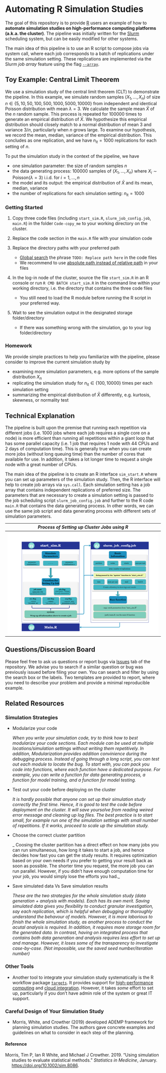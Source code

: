
# Automating R Simulation Studies

<!-- badges: start -->
<!-- badges: end -->

The goal of this repository is to provide
[R](https://www.r-project.org/) users an example of how to **automate
simulation studies on high-performance computing platforms (a.k.a. the
cluster)**. The pipeline was initially written for the
[Slurm](https://slurm.schedmd.com/documentation.html) scheduling system,
but can be easily modified for other systems.

The main idea of this pipeline is to use an R script to compose jobs via
system call, where each job corresponds to a batch of replications under
the same simulation setting. These replications are implemented via the
Slurm *job array* feature using the flag
[`--array`](https://slurm.schedmd.com/job_array.html).

## Toy Example: Central Limit Theorem

We use a simulation study of the central limit theorem (CLT) to
demonstrate the pipeline. In this example, we simulate random samples
(*X*<sub>1</sub>, …, *X*<sub>*n*</sub>) of size
*n* ∈ {5, 10, 50, 100, 500, 1000, 5000, 10000} from independent and
identical Poisson distribution with mean *λ* = 3. We calculate the
sample mean *X̄* of the *n* random sample. This process is repeated for
100000 times to generate an empirical distribution of *X̄*. We
hypothesize this empirical distribution should closely match to a normal
distribution of mean 3 and variance 3/*n*, particularly when *n* grows
large. To examine our hypothesis, we record the mean, median, variance
of the empirical distribution. This concludes as one replication, and we
have *n*<sub>it</sub> = 1000 replications for each setting of *n*.

To put the simulation study in the context of the pipeline, we have

-   one simulation parameter: the size of random samples *n*  
-   the data generating process: 100000 samples of
    (*X*<sub>1</sub>, …, *X*<sub>*n*</sub>) where
    *X*<sub>*i*</sub> ∼ Poisson(*λ* = 3) i.i.d. for *i* = 1, …, *n*  
-   the model and its output: the empirical distribution of *X̄* and its
    mean, median, variance
-   the number of replications for each simulation setting:
    *n*<sub>it</sub> = 1000

### Getting Started

1.  Copy three code files (including `start_sim.R`,
    `slurm_job_config.job`, `main.R`) in the folder `Code-copy_me` to
    your working directory on the cluster.

2.  Replace the code section in the `main.R` file with your simulation
    code

3.  Replace the directory paths with your preferred path

    -   [Global
        search](https://support.rstudio.com/hc/en-us/articles/200710523-Navigating-Code)
        the phrase `TODO: Replace path here` in the code files
    -   We recommend to use [absolute path instead of relative
        path](https://www.linux.com/training-tutorials/absolute-path-vs-relative-path-linuxunix/)
        in your files

4.  In the log-in node of the cluster, source the file `start_sim.R` in
    an R console or run `R CMD BATCH start_sim.R` in the command line
    within your working directory, i.e. the directory that contains the
    three code files

    -   You still need to load the R module before running the R script
        in your preferred way.

5.  Wait to see the simulation output in the designated storage
    folder/directory

    -   If there was something wrong with the simulation, go to your log
        folder/directory

### Homework

We provide simple practices to help you familiarize with the pipeline,
please consider to improve the current simulation study by

-   examining more simulation parameters, e.g. more options of the
    sample distribution *X*<sub>*n*</sub>
-   replicating the simulation study for *n*<sub>it</sub> ∈ {100, 10000}
    times per each simulation setting
-   summarizing the empirical distribution of *X̄* differently,
    e.g. kurtosis, skewness, or normality test

## Technical Explanation

The pipeline is built upon the premise that running each repetition via
different jobs (i.e. 1000 jobs where each job requires a single core on
a node) is more efficient than running all repetitions within a giant
loop that has some parallel capacity (i.e. 1 job that requires 1 node
with 44 CPUs and 2 days of computation time). This is generally true
when you can create more jobs (without long queuing time) than the
number of cores that available for use. In addition, it takes a lot
longer time to request a single node with a great number of CPUs.

The main idea of the pipeline is to create an R interface `sim_start.R`
where you can set up parameters of the simulation study. Then, the R
interface will help to create job arrays via `sys.call`. Each simulation
setting has a job array that contains independent replications of
preferred size. The parameters that are necessary to create a simulation
setting is passed to the job scheduling script `slurm_job_config.job`
and further to the R code `main.R` that contains the data generating
process. In other words, we can use the same job script and data
generating process with different sets of simulation parameters.

| *Process of Setting up Cluster Jobs using R* |
|:--------------------------------------------:|
|       ![](figures/chart_01.drawio.png)       |

## Questions/Discussion Board

Please feel free to ask us questions or report bugs via
[Issues](https://github.com/boyiguo1/Tutorial-Sim_Cluster_Composer/issues)
tab of the repository. We advise you to search if a similar question or
bug was previously issued before filing your own. You can search and
filter by using the search box or the labels. Two templates are provided
to report, where you need to describe your problem and provide a minimal
reproducible example.

## Related Resources

### Simulation Strategies

-   Modularize your code

    *When you write your simulation code, try to think how to best
    modularize your code sections. Each module can be used at multiple
    locations/simulation settings without writing them repetitively. In
    addition, Modularization provides addition convinience during the
    debugging process. Instead of going through a long script, you can
    test out each module to locate the bug. To start with, you can pack
    you code into functions, where each function have a dedicated
    purpose. For example, you can write a function for data generating
    process, a function for model training, and a function for model
    testing.*

-   Test out your code before deploying on the cluster

    *It is hardly possible that anyone can set up their simulation study
    correctly the first time. Hence, it is good to test the code before
    deployment on the cluster. It will save yoursolve from reading
    weired error message and cleaning up log files. The best practice is
    to start small, for example run one of the simulation settings with
    small number of repetitions. If it works, proceed to scale up the
    simulation study.*

-   Choose the correct cluster partition

    \_ Coosing the cluster partition has a direct effect on how many
    jobs you can run simultaneous, how long it takes to start a job, and
    hence decides how fast you can get the study results. It requires
    optimization based on your own needs if you prefer to getting your
    result back as soon as possible. The shorter time you request, the
    more job you can run parallel. However, if you didn’t have enough
    computation time for your job, you would simply lose the efforts you
    had.\_

-   Save simulated data Vs Save simulation results

    *These are the two strategies for the whole simulation study (data
    generation + analysis with models). Each has its own merit. Saving
    simulated data gives you flexibility to conduct granular
    investigation, say each replication, which is helpful when debugging
    or thoroughly understand the behavour of models. However, it is more
    laborious to finish the whole simulation study, as another process
    to conduct the acutal analysis is required. In addition, it requires
    more storage room for the generated data. In contrast, having on
    integrated process that contains both data generation and analysis
    requires less effort to set up and manage. However, it loses some of
    the transparency to investigate case-by-case. (Not impossible, use
    the saved seed number/iteration number)*

### Other Tools

-   Another tool to integrate your simulation study systematically is
    the R workflow package
    [`targets`](https://docs.ropensci.org/targets/). It provides support
    for [high-performance
    computing](https://books.ropensci.org/targets/hpc.html) and [cloud
    integration](https://books.ropensci.org/targets/cloud.html).
    However, it takes *some* effort to set up, particularly if you don’t
    have admin role of the system or great IT support.

### Careful Design of Your Simulation Study

-   Morris, White, and Crowther (2019) developed ADEMP framework for
    planning simulation studies. The authors gave concrete examples and
    guidelines on what to consider in each step of the planning.

#### Reference

<div id="refs" class="references csl-bib-body hanging-indent">

<div id="ref-Morris2019" class="csl-entry">

Morris, Tim P, Ian R White, and Michael J Crowther. 2019. “<span
class="nocase">Using simulation studies to evaluate statistical
methods</span>.” *Statistics in Medicine*, January.
<https://doi.org/10.1002/sim.8086>.

</div>

</div>

